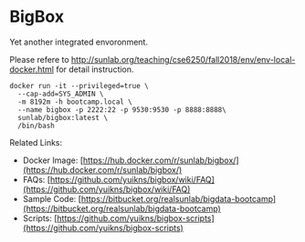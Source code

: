 # BigBox

Yet another integrated envoronment.

Please refere to <http://sunlab.org/teaching/cse6250/fall2018/env/env-local-docker.html> for detail instruction.

```
docker run -it --privileged=true \
  --cap-add=SYS_ADMIN \
  -m 8192m -h bootcamp.local \
  --name bigbox -p 2222:22 -p 9530:9530 -p 8888:8888\
  sunlab/bigbox:latest \
  /bin/bash
```

Related Links:

+ Docker Image: [https://hub.docker.com/r/sunlab/bigbox/](https://hub.docker.com/r/sunlab/bigbox/)
+ FAQs: [https://github.com/yuikns/bigbox/wiki/FAQ](https://github.com/yuikns/bigbox/wiki/FAQ)
+ Sample Code: [https://bitbucket.org/realsunlab/bigdata-bootcamp](https://bitbucket.org/realsunlab/bigdata-bootcamp)
+ Scripts: [https://github.com/yuikns/bigbox-scripts](https://github.com/yuikns/bigbox-scripts)



